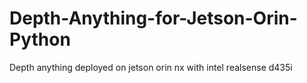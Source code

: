 # Depth-Anything-for-Jetson-Orin-Python
Depth anything deployed on jetson orin nx with intel realsense d435i
